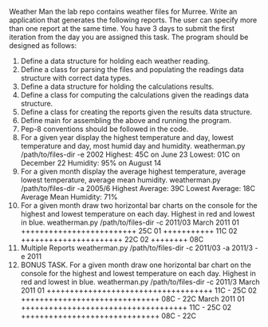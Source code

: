 Weather Man
the lab repo contains weather files for Murree. Write an application that generates the following reports. The user can specify more than one report at the same time. You have 3 days to submit
the first iteration from the day you are assigned this task.
The program should be designed as follows:
1. Define a data structure for holding each weather reading.
2. Define a class for parsing the files and populating the readings data structure with correct data types.
3. Define a data structure for holding the calculations results.
4. Define a class for computing the calculations given the readings data structure.
5. Define a class for creating the reports given the results data structure.
6. Define main for assembling the above and running the program.
7. Pep-8 conventions should be followed in the code.
1. For a given year display the highest temperature and day, lowest temperature and day, most humid day and humidity.
weatherman.py /path/to/files-dir -e 2002
Highest: 45C on June 23
Lowest: 01C on December 22
Humidity: 95% on August 14
2. For a given month display the average highest temperature, average lowest temperature, average mean humidity.
weatherman.py /path/to/files-dir -a 2005/6
Highest Average: 39C
Lowest Average: 18C
Average Mean Humidity: 71%
3. For a given month draw two horizontal bar charts on the console for the highest and lowest temperature on each day. Highest in red and lowest in blue.
weatherman.py /path/to/files-dir -c 2011/03
March 2011
01 +++++++++++++++++++++++++ 25C
01 +++++++++++ 11C
02 ++++++++++++++++++++++ 22C
02 ++++++++ 08C
4. Multiple Reports
weatherman.py /path/to/files-dir -c 2011/03 -a 2011/3 -e 2011
5. BONUS TASK. For a given month draw one horizontal bar chart on the console for the highest and lowest temperature on each day. Highest in red and lowest in blue.
weatherman.py /path/to/files-dir -c 2011/3
March 2011
01 ++++++++++++++++++++++++++++++++++++ 11C - 25C
02 ++++++++++++++++++++++++++++++ 08C - 22C
March 2011
01 ++++++++++++++++++++++++++++++++++++ 11C - 25C
02 ++++++++++++++++++++++++++++++ 08C - 22C
